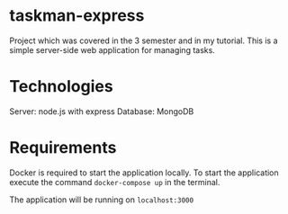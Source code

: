 # taskman-express
Project which was covered in the 3 semester and in my tutorial. This is a simple server-side web application for managing tasks.

# Technologies
Server: node.js with express
Database: MongoDB

# Requirements
Docker is required to start the application locally. To start the application execute the command `docker-compose up` in the terminal. 

The application will be running on `localhost:3000`
